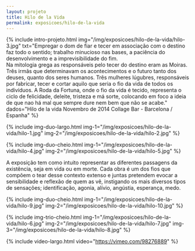 ```yaml
---
layout: projeto
title: Hilo de la Vida
permalink: exposicoes/hilo-de-la-vida
---
```


{% include intro-projeto.html
	img="/img/exposicoes/hilo-de-la-vida/hilo-3.jpg"
	txt="Empregar o dom de fiar e tecer em associação com o destino faz todo o sentido; trabalho minucioso nas bases, a paciência do desenvolvimento e a imprevisibilidade do fim.<br/>
	Na mitologia grega as responsáveis pelo tecer do destino eram as Moiras. Três irmãs que determinavam os acontecimentos e o futuro tanto dos deuses, quanto dos seres humanos. Três mulheres lúgubres, responsáveis por fabricar, tecer e cortar aquilo que seria o fio da vida de todos os indivíduos. A Roda da Fortuna, onde o fio da vida é tecido, representa o ciclo de felicidade, deleite, tristeza e má sorte, colocando em foco a ideia de que nao há mal que sempre dure nem bem que não se acabe."
	dados="Hilo de la vida
	Novembro de 2014
	Collage Bar - Barcelona / Espanha"
%}

{% include img-duo-largo.html
	img-1="/img/exposicoes/hilo-de-la-vida/hilo-1.jpg"
	img-2="/img/exposicoes/hilo-de-la-vida/hilo-2.jpg" 
%}

{% include img-duo-cheio.html
	img-1="/img/exposicoes/hilo-de-la-vida/hilo-4.jpg"
	img-2="/img/exposicoes/hilo-de-la-vida/hilo-5.jpg" 
%}

A exposição tem como intuito representar as diferentes passagens da existência, seja em vida ou em morte. Cada obra é um dos fios que compõem o tear desse contexto extenso e juntas pretendem evocar a sensibilidade e reflexão de quem as vê, instigando os mais diversos tipos de sensações; identificação, agonia, alívio, angústia, esperança, medo.

{% include img-duo-cheio.html
	img-1="/img/exposicoes/hilo-de-la-vida/hilo-9.jpg"
	img-2="/img/exposicoes/hilo-de-la-vida/hilo-10.jpg" 
%}

{% include img-trio-cheio.html
	img-1="/img/exposicoes/hilo-de-la-vida/hilo-6.jpg"
	img-2="/img/exposicoes/hilo-de-la-vida/hilo-7.jpg"
	img-3="/img/exposicoes/hilo-de-la-vida/hilo-8.jpg"
%}

{% include video-largo.html
	video="https://vimeo.com/98276889" 
%}